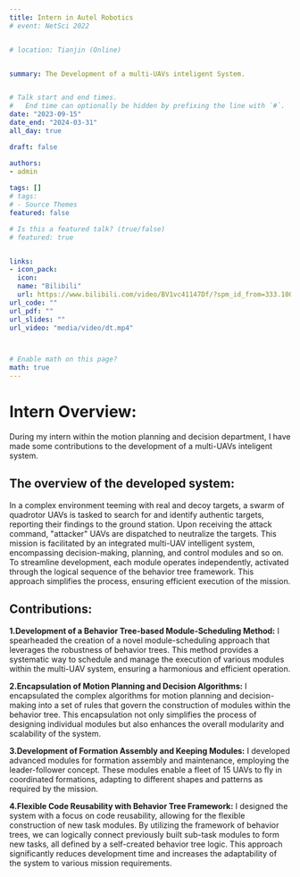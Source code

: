 ```yaml
---
title: Intern in Autel Robotics
# event: NetSci 2022


# location: Tianjin (Online)


summary: The Development of a multi-UAVs inteligent System.


# Talk start and end times.
#   End time can optionally be hidden by prefixing the line with `#`.
date: "2023-09-15"
date_end: "2024-03-31"
all_day: true

draft: false

authors: 
- admin
  
tags: []
# tags:
# - Source Themes
featured: false

# Is this a featured talk? (true/false)
# featured: true


links:
- icon_pack: 
  icon: 
  name: "Bilibili"
  url: https://www.bilibili.com/video/BV1vc41147Df/?spm_id_from=333.1007.top_right_bar_window_default_collection.content.click&vd_source=e060cbe71c18d308e963782a155bf798
url_code: ""
url_pdf: ""
url_slides: ""
url_video: "media/video/dt.mp4"



# Enable math on this page?
math: true
---
```


# Intern Overview:

During my intern within the motion planning and decision department, I have made some contributions to the development of a multi-UAVs inteligent system. 

## The overview of the developed system:
 In a complex environment teeming with real and decoy targets, a swarm of quadrotor UAVs is tasked to search for and identify authentic targets, reporting their findings to the ground station. Upon receiving the attack command, "attacker" UAVs are dispatched to neutralize the targets. This mission is facilitated by an integrated multi-UAV intelligent system, encompassing decision-making, planning, and control modules and so on. To streamline development, each module operates independently, activated through the logical sequence of the behavior tree framework. This approach simplifies the process, ensuring efficient execution of the mission.


## Contributions:
**1.Development of a Behavior Tree-based Module-Scheduling Method:** I spearheaded the creation of a novel module-scheduling approach that leverages the robustness of behavior trees. This method provides a systematic way to schedule and manage the execution of various modules within the multi-UAV system, ensuring a harmonious and efficient operation.

**2.Encapsulation of Motion Planning and Decision Algorithms:** I encapsulated the complex algorithms for motion planning and decision-making into a set of rules that govern the construction of modules within the behavior tree. This encapsulation not only simplifies the process of designing individual modules but also enhances the overall modularity and scalability of the system.

**3.Development of Formation Assembly and Keeping Modules:** I developed advanced modules for formation assembly and maintenance, employing the leader-follower concept. These modules enable a fleet of 15 UAVs to fly in coordinated formations, adapting to different shapes and patterns as required by the mission. 

**4.Flexible Code Reusability with Behavior Tree Framework:** I designed the system with a focus on code reusability, allowing for the flexible construction of new task modules. By utilizing the framework of behavior trees, we can logically connect previously built sub-task modules to form new tasks, all defined by a self-created behavior tree logic. This approach significantly reduces development time and increases the adaptability of the system to various mission requirements.
